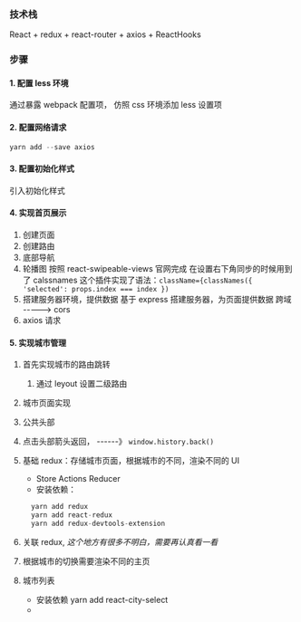 <!--
 * @Author       : WePD
 * @Date         : 2021-11-27 22:51:50
-->

### 技术栈

React + redux + react-router + axios + ReactHooks

### 步骤

#### 1. 配置 less 环境

通过暴露 webpack 配置项， 仿照 css 环境添加 less 设置项

#### 2. 配置网络请求

```js
yarn add --save axios
```

#### 3. 配置初始化样式

引入初始化样式

#### 4. 实现首页展示

1. 创建页面
2. 创建路由
3. 底部导航
4. 轮播图
   按照 react-swipeable-views 官网完成
   在设置右下角同步的时候用到了 calssnames 这个插件实现了语法：`className={classNames({ 'selected': props.index === index })`
5. 搭建服务器环境，提供数据
   基于 express 搭建服务器，为页面提供数据
   跨域 -----> cors
6. axios 请求

#### 5. 实现城市管理

1. 首先实现城市的路由跳转
   1. 通过 leyout 设置二级路由
2. 城市页面实现
3. 公共头部
4. 点击头部箭头返回， ------》 `window.history.back()`
5. 基础 redux：存储城市页面，根据城市的不同，渲染不同的 UI

   - Store Actions Reducer
   - 安装依赖：

   ```js
     yarn add redux
     yarn add react-redux
     yarn add redux-devtools-extension
   ```

6. 关联 redux, _这个地方有很多不明白，需要再认真看一看_
7. 根据城市的切换需要渲染不同的主页
8. 城市列表
   - 安装依赖 yarn add react-city-select
   -
